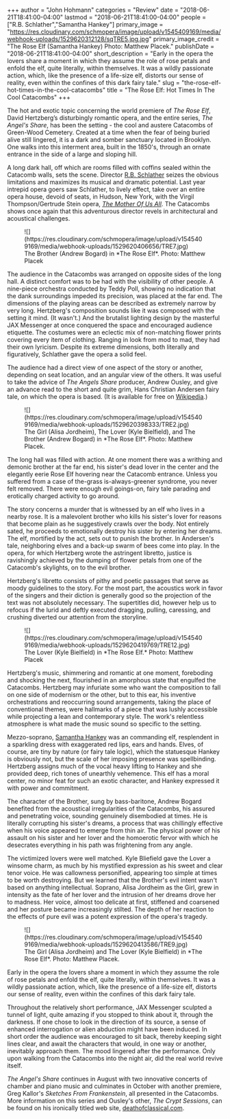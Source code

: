 +++
author = "John Hohmann"
categories = "Review"
date = "2018-06-21T18:41:00-04:00"
lastmod = "2018-06-21T18:41:00-04:00"
people = ["R.B. Schlather","Samantha Hankey"]
primary_image = "https://res.cloudinary.com/schmopera/image/upload/v1545409169/media/webhook-uploads/1529620312128/sqTRE5.jpg.jpg"
primary_image_credit = "The Rose Elf (Samantha Hankey) Photo: Matthew Placek."
publishDate = "2018-06-21T18:41:00-04:00"
short_description = "Early in the opera the lovers share a moment in which they assume the role of rose petals and enfold the elf, quite literally, within themselves. It was a wildly passionate action, which, like the presence of a life-size elf, distorts our sense of reality, even within the confines of this dark fairy tale."
slug = "the-rose-elf-hot-times-in-the-cool-catacombs"
title = "The Rose Elf: Hot Times In The Cool Catacombs"
+++

The hot and exotic topic concerning the world premiere of *The Rose Elf*, David Hertzberg’s disturbingly romantic opera, and the entire series, *The Angel's Share*, has been the setting - the cool and austere Catacombs of Green-Wood Cemetery. Created at a time when the fear of being buried alive still lingered, it is a dark and somber sanctuary located in Brooklyn. One walks into this interment area, built in the 1850's, through an ornate entrance in the side of a large and sloping hill.

A long dark hall, off which are rooms filled with coffins sealed within the Catacomb walls, sets the scene. Director [R.B. Schlather](/scene/people/rb-schlather/) seizes the obvious limitations and maximizes its musical and dramatic potential. Last year intrepid opera goers saw Schlather, to lively effect, take over an entire opera house, devoid of seats, in Hudson, New York, with the Virgil Thompson/Gertrude Stein opera, [*The Mother Of Us All*](/rb-schlather-susan-b-anthony-connecting-opera-with-community/). The Catacombs shows once again that this adventurous director revels in architectural and acoustical challenges.

<figure data-type="image">
![](https://res.cloudinary.com/schmopera/image/upload/v1545409169/media/webhook-uploads/1529620406656/TRE7.jpg)
<figcaption>The Brother (Andrew Bogard) in *The Rose Elf*. Photo: Matthew Placek</figcaption>
</figure>

The audience in the Catacombs was arranged on opposite sides of the long hall. A distinct comfort was to be had with the visibility of other people. A nine-piece orchestra conducted by Teddy Poll, showing no indication that the dank surroundings impeded its precision, was placed at the far end. The dimensions of the playing areas can be described as extremely narrow by very long. Hertzberg's composition sounds like it was composed with the setting it mind. (It wasn't.) And the brutalist lighting design by the masterful JAX Messenger at once conquered the space and encouraged audience etiquette. The costumes were an eclectic mix of non-matching flower prints covering every item of clothing. Ranging in look from mod to mad, they had their own lyricism. Despite its extreme dimensions, both literally and figuratively, Schlather gave the opera a solid feel.

The audience had a direct view of one aspect of the story or another, depending on seat location, and an angular view of the others. It was useful to take the advice of *The Angels Share* producer, Andrew Ousley, and give an advance read to the short and quite grim, Hans Christian Andersen fairy tale, on which the opera is based. (It is available for free on [Wikipedia](https://en.wikisource.org/wiki/The_Elf_of_the_Rose).)

<figure data-type="image">
![](https://res.cloudinary.com/schmopera/image/upload/v1545409169/media/webhook-uploads/1529620398333/TRE2.jpg)
<figcaption>The Girl (Alisa Jordheim), The Lover (Kyle Bielfield), and The Brother (Andrew Bogard) in *The Rose Elf*. Photo: Matthew Placek.</figcaption>
</figure>
 
The long hall was filled with action. At one moment there was a writhing and demonic brother at the far end, his sister's dead lover in the center and the elegantly eerie Rose Elf hovering near the Catacomb entrance. Unless you suffered from a case of the-grass is-always-greener syndrome, you never felt removed. There were enough evil goings-on, fairy tale parading and erotically charged activity to go around.

The story concerns a murder that is witnessed by an elf who lives in a nearby rose. It is a malevolent brother who kills his sister's lover for reasons that become plain as he suggestively crawls over the body. Not entirely sated, he proceeds to emotionally destroy his sister by entering her dreams. The elf, mortified by the act, sets out to punish the brother. In Andersen's tale, neighboring elves and a back-up swarm of bees come into play. In the opera, for which Hertzberg wrote the astringent libretto, justice is ravishingly achieved by the dumping of flower petals from one of the Catacomb's skylights, on to the evil brother.

Hertzberg's libretto consists of pithy and poetic passages that serve as moody guidelines to the story. For the most part, the acoustics work in favor of the singers and their diction is generally good so the projection of the text was not absolutely necessary. The supertitles did, however help us to refocus if the lurid and deftly executed dragging, pulling, caressing, and crushing diverted our attention from the storyline.

<figure data-type="image">
![](https://res.cloudinary.com/schmopera/image/upload/v1545409169/media/webhook-uploads/1529620419769/TRE12.jpg)
<figcaption>The Lover (Kyle Bielfield) in *The Rose Elf.* Photo: Matthew Placek</figcaption>
</figure>

Hertzberg's music, shimmering and romantic at one moment, foreboding and shocking the next, flourished in an amorphous state that engulfed the Catacombs. Hertzberg may infuriate some who want the composition to fall on one side of modernism or the other, but to this ear, his inventive orchestrations and reoccurring sound arrangements, taking the place of conventional themes, were hallmarks of a piece that was lushly accessible while projecting a lean and contemporary style. The work's relentless atmosphere is what made the music sound so specific to the setting.

Mezzo-soprano, [Samantha Hankey](/talking-with-singers-samantha-hankey/) was an commanding elf, resplendent in a sparkling dress with exaggerated red lips, ears and hands. Elves, of course, are tiny by nature (or fairy tale logic), which the statuesque Hankey is obviously not, but the scale of her imposing presence was spellbinding. Hertzberg assigns much of the vocal heavy lifting to Hankey and she provided deep, rich tones of unearthly vehemence. This elf has a moral center, no minor feat for such an exotic character, and Hankey expressed it with power and commitment.

The character of the Brother, sung by bass-baritone, Andrew Bogard benefited from the acoustical irregularities of the Catacombs, his assured and penetrating voice, sounding genuinely disembodied at times. He is literally corrupting his sister's dreams, a process that was chillingly effective when his voice appeared to emerge from thin air. The physical power of his assault on his sister and her lover and the homoerotic fervor with which he desecrates everything in his path was frightening from any angle.

The victimized lovers were well matched. Kyle Bliefield gave the Lover a winsome charm, as much by his mystified expression as his sweet and clear tenor voice. He was callowness personified, appearing too simple at times to be worth destroying. But we learned that the Brother's evil intent wasn't based on anything intellectual. Soprano, Alisa Jordheim as the Girl, grew in intensity as the fate of her lover and the intrusion of her dreams drove her to madness. Her voice, almost too delicate at first, stiffened and coarsened and her posture became increasingly stilted. The depth of her reaction to the effects of pure evil was a potent expression of the opera's tragedy.

<figure data-type="image">
![](https://res.cloudinary.com/schmopera/image/upload/v1545409169/media/webhook-uploads/1529620413586/TRE9.jpg)
<figcaption>The Girl (Alisa Jordheim) and The Lover (Kyle Bielfield) in *The Rose Elf*. Photo: Matthew Placek.</figcaption>
</figure>

Early in the opera the lovers share a moment in which they assume the role of rose petals and enfold the elf, quite literally, within themselves. It was a wildly passionate action, which, like the presence of a life-size elf, distorts our sense of reality, even within the confines of this dark fairy tale.

Throughout the relatively short performance, JAX Messenger sculpted a tunnel of light, quite amazing if you stopped to think about it, through the darkness. If one chose to look in the direction of its source, a sense of enhanced interrogation or alien abduction might have been induced. In short order the audience was encouraged to sit back, thereby keeping sight lines clear, and await the characters that would, in one way or another, inevitably approach them. The mood lingered after the performance. Only upon walking from the Catacombs into the night air, did the real world revive itself.

*The Angel's Share* continues in August with two innovative concerts of chamber and piano music and culminates in October with another premiere, Greg Kallor's *Sketches From Frankenstein*, all presented in the Catacombs. More information on this series and Ousley's other, *The Crypt Sessions*, can be found on his ironically titled web site, [deathofclassical.com](https://www.deathofclassical.com/).

